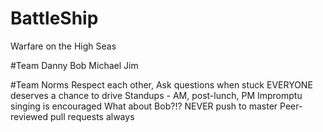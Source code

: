 # BattleShip
Warfare on the High Seas

#Team 
Danny
Bob
Michael
Jim

#Team Norms
Respect each other,
Ask questions when stuck
EVERYONE deserves a chance to drive
Standups - AM, post-lunch, PM
Impromptu singing is encouraged 
What about Bob?!?
NEVER push to master 
Peer-reviewed pull requests always
